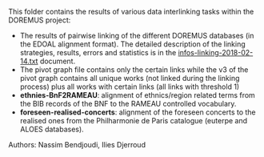 This folder contains the results of various data interlinking tasks within the DOREMUS project:

- The results of pairwise linking of the different DOREMUS databases (in the EDOAL alignment format). The detailed description of the linking strategies, results, errors and statistics is in the [infos-linking-2018-02-14.txt](infos-linking-2018-02-14.txt) document.
- The pivot graph file contains only the certain links while the v3 of the pivot graph contains all unique works (not linked during the linking process) plus all works with certain links (all links with threshold 1)
- **ethnies-BnF2RAMEAU**: alignment of ethnics/region related terms from the BIB records of the BNF to the RAMEAU controlled vocabulary.
- **foreseen-realised-concerts**: alignment of the foreseen concerts to the realised ones from the Philharmonie de Paris catalogue (euterpe and ALOES databases).

Authors: Nassim Bendjoudi, Ilies Djerroud
